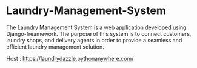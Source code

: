 # Laundry-Management-System
The Laundry Management System is a web application developed using Django-freamework. The purpose of this system is to connect customers, laundry shops, and delivery agents in order to provide a seamless and efficient laundry management solution.

Host : 
https://laundrydazzle.pythonanywhere.com/
